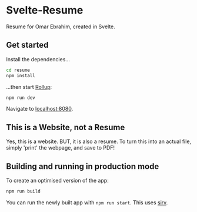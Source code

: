 # Svelte-Resume

Resume for Omar Ebrahim, created in Svelte.

## Get started

Install the dependencies...

```bash
cd resume
npm install
```

...then start [Rollup](https://rollupjs.org):

```bash
npm run dev
```

Navigate to [localhost:8080](http://localhost:8080).

## This is a Website, not a Resume

Yes, this is a website. BUT, it is also a resume. To turn this into an actual file, simply 'print' the webpage, and save to PDF!

## Building and running in production mode

To create an optimised version of the app:

```bash
npm run build
```

You can run the newly built app with `npm run start`. This uses [sirv](https://github.com/lukeed/sirv).
